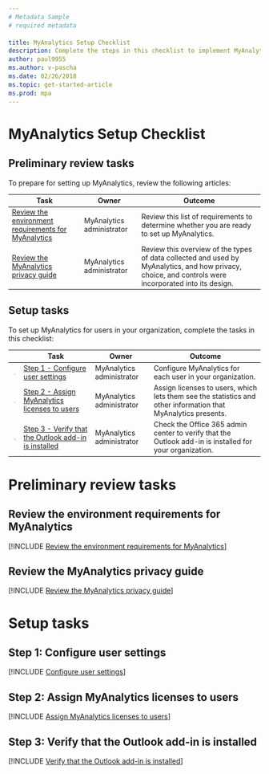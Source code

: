 ```yaml
---
# Metadata Sample
# required metadata

title: MyAnalytics Setup Checklist
description: Complete the steps in this checklist to implement MyAnalytics in your organization
author: paul9955
ms.author: v-pascha
ms.date: 02/26/2018
ms.topic: get-started-article
ms.prod: mpa
---
```


# MyAnalytics Setup Checklist

## Preliminary review tasks

To prepare for setting up MyAnalytics, review the following articles:  

| Task | Owner | Outcome |
|------|-------|---------|
| [Review the environment requirements for MyAnalytics](#review-the-environment-requirements-for-myanalytics) | MyAnalytics administrator | Review this list of requirements to determine whether you are ready to set up MyAnalytics. |
| [Review the MyAnalytics privacy guide](#review-the-myanalytics-privacy-guide)  | MyAnalytics administrator | Review this overview of the types of data collected and used by MyAnalytics, and how privacy, choice, and controls were incorporated into its design.  |

## Setup tasks

To set up MyAnalytics for users in your organization, complete the tasks in this checklist: 

| | Task | Owner | Outcome |
|---|------|-------|---------|
| <img src="../../Images/Team-adopt-plan-checklist-box.PNG"> | [Step 1 - Configure user settings](#step-1-configure-user-settings)  | MyAnalytics administrator | Configure MyAnalytics for each user in your organization.  |
| <img src="../../Images/Team-adopt-plan-checklist-box.PNG"> | [Step 2 - Assign MyAnalytics licenses to users](#step-2-assign-myanalytics-licenses-to-users)  | MyAnalytics administrator | Assign licenses to users, which lets them see the statistics and other information that MyAnalytics presents.   |
| <img src="../../Images/Team-adopt-plan-checklist-box.PNG"> | [Step 3 - Verify that the Outlook add-in is installed](#step-3-verify-that-the-outlook-add-in-is-installed)  | MyAnalytics administrator | Check the Office 365 admin center to verify that the Outlook add-in is installed for your organization. |

# Preliminary review tasks

## Review the environment requirements for MyAnalytics

[!INCLUDE [Review the environment requirements for MyAnalytics](../Overview/Environment-Requirements.md)] 

## Review the MyAnalytics privacy guide

[!INCLUDE [Review the MyAnalytics privacy guide](../Overview/Privacy-Guide.md)] 

# Setup tasks

## Step 1: Configure user settings

[!INCLUDE [Configure user settings](../Setup/Configure-MyA-User-Settings.md)] 

## Step 2: Assign MyAnalytics licenses to users

[!INCLUDE [Assign MyAnalytics licenses to users](../Setup/Assign-Licenses.md)] 

## Step 3: Verify that the Outlook add-in is installed

[!INCLUDE [Verify that the Outlook add-in is installed](../Setup/Verify-Add-in.md)] 
